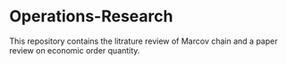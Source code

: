 # Operations-Research
This repository contains the litrature review of Marcov chain and a paper review on economic order quantity.   
